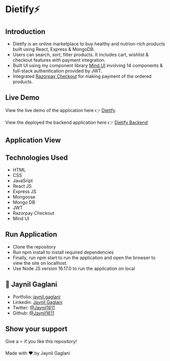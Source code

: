 # Dietify⚡

## Introduction
- Dietify is an online marketplace to buy healthy and nutrion-rich products built using React, Express & MongoDB.
- Users can search, sort, filter products. It includes cart, wishlist & checkout features with payment integration.
- Built UI using my component library [Mind UI](https://mind-ui.netlify.app/) involving 14 components & full-stack authentication provided by JWT.
- Integrated [Razorpay Checkout](https://razorpay.com/docs/payments/payment-gateway/web-integration/standard/) for making payment of the ordered products.

## Live Demo
View the live demo of the application here 👉 [Dietify](https://dietify.vercel.app/).

View the deployed the backend application here 👉 [Dietify Backend](https://dietify-backend.vercel.app/)

## Application View


## Technologies Used
- HTML
- CSS
- JavaSript
- React JS
- Express JS
- Mongoose
- Mongo DB
- JWT
- Razorpay Checkout
- Mind UI

## Run Application
- Clone the repository
- Run npm install to install required dependencies
- Finally, run npm start to run the application and open the browser to view the site on localhost.
- Use Node JS version 16.17.0 to run the application on local

## 👤 **Jaynil Gaglani**
- Portfolio: [jaynil.gaglani](https://bit.ly/jaynil-profile)
- Linkedin: [Jaynil Gaglani](https://www.linkedin.com/in/jaynilgaglani/)
- Twitter: [@Jaynil1611](https://twitter.com/Jaynil_Gaglani)
- Github: [@Jaynil1611](https://github.com/Jaynil1611)

## Show your support
Give a ⭐️ if you like this repository!

Made with ❤️ by Jaynil Gaglani
